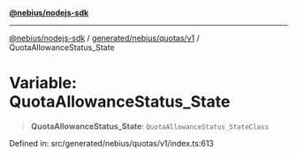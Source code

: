 [**@nebius/nodejs-sdk**](../../../../../README.md)

***

[@nebius/nodejs-sdk](../../../../../README.md) / [generated/nebius/quotas/v1](../README.md) / QuotaAllowanceStatus\_State

# Variable: QuotaAllowanceStatus\_State

> **QuotaAllowanceStatus\_State**: `QuotaAllowanceStatus_StateClass`

Defined in: src/generated/nebius/quotas/v1/index.ts:613
